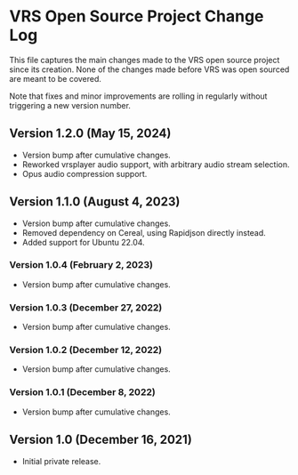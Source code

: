 # VRS Open Source Project Change Log

This file captures the main changes made to the VRS open source project since
its creation. None of the changes made before VRS was open sourced are meant to
be covered.

Note that fixes and minor improvements are rolling in regularly without
triggering a new version number.

## Version 1.2.0 (May 15, 2024)

- Version bump after cumulative changes.
- Reworked vrsplayer audio support, with arbitrary audio stream selection.
- Opus audio compression support.

## Version 1.1.0 (August 4, 2023)

- Version bump after cumulative changes.
- Removed dependency on Cereal, using Rapidjson directly instead.
- Added support for Ubuntu 22.04.

### Version 1.0.4 (February 2, 2023)

- Version bump after cumulative changes.

### Version 1.0.3 (December 27, 2022)

- Version bump after cumulative changes.

### Version 1.0.2 (December 12, 2022)

- Version bump after cumulative changes.

### Version 1.0.1 (December 8, 2022)

- Version bump after cumulative changes.

## Version 1.0 (December 16, 2021)

- Initial private release.
